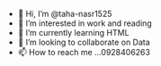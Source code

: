 - 👋 Hi, I’m @taha-nasr1525
- 👀 I’m interested in work and reading
- 🌱 I’m currently learning HTML
- 💞️ I’m looking to collaborate on Data
- 📫 How to reach me ...0928406263

<!---
taha-nasr1525/taha-nasr1525 is a ✨ special ✨ repository because its `README.md` (this file) appears on your GitHub profile.
You can click the Preview link to take a look at your changes.
--->

